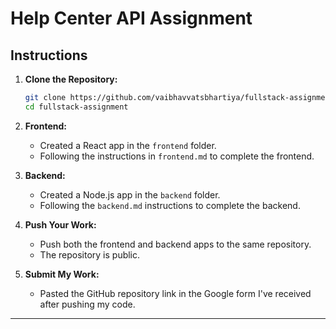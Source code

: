 # Help Center API Assignment

## Instructions

1. **Clone the Repository:**
   ```bash
   git clone https://github.com/vaibhavvatsbhartiya/fullstack-assignment.git
   cd fullstack-assignment
   ```

2. **Frontend:**
   - Created a React app in the `frontend` folder.
   - Following the instructions in `frontend.md` to complete the frontend.

3. **Backend:**
   - Created a Node.js app in the `backend` folder.
   - Following the `backend.md` instructions to complete the backend.

4. **Push Your Work:**
   - Push both the frontend and backend apps to the same repository.
   - The repository is public.

5. **Submit My Work:**
   - Pasted the GitHub repository link in the Google form I've received after pushing my code.

---
